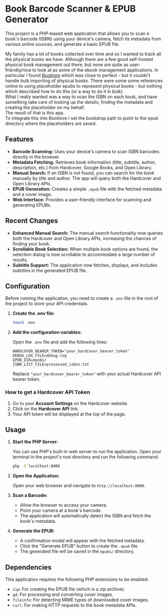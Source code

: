 # Book Barcode Scanner & EPUB Generator

This project is a PHP-based web application that allows you to scan a book's barcode (ISBN) using your device's camera, fetch its metadata from various online sources, and generate a basic EPUB file.

My family has a lot of books collected over time and so I wanted to track all the physical books we have.  Although there are a few good self-hosted physical book management out there, but none are quite as user-friendly/nice to look at as some of the ebook management applications.  In particular I found [Booklore](https://github.com/booklore-app/booklore) which was close to perfect - but it couldn't handle bulk importing of physical books. There were some some references online to using placeholder epubs to represent physical books - but nothing which described how to do this (or a way to do it in bulk).  
What I really wanted was a way to scan the ISBN on each book, and have something take care of looking up the details, finding the metadata and creating the placeholder on my behalf.  
The result of that is this app.  
To integrate this into Booklore I set the bookdrop path to point to the epub directory where the placeholders are saved.

## Features

* **Barcode Scanning:** Uses your device's camera to scan ISBN barcodes directly in the browser.
* **Metadata Fetching:** Retrieves book information (title, subtitle, author, description, etc.) from Hardcover, Google Books, and Open Library.
* **Manual Search:** If an ISBN is not found, you can search for the book manually by title and author. The app will query both the Hardcover and Open Library APIs.
* **EPUB Generation:** Creates a simple `.epub` file with the fetched metadata and a cover image.
* **Web Interface:** Provides a user-friendly interface for scanning and generating EPUBs.

## Recent Changes

* **Enhanced Manual Search:** The manual search functionality now queries both the Hardcover and Open Library APIs, increasing the chances of finding your book.
* **Scrollable Book Selection:** When multiple book options are found, the selection dialog is now scrollable to accommodate a large number of results.
* **Subtitle Support:** The application now fetches, displays, and includes subtitles in the generated EPUB file.

## Configuration

Before running the application, you need to create a `.env` file in the root of the project to store your API credentials.

1. **Create the .env file:**

   ```bash
   touch .env
    ```

2. **Add the configuration variables:**

   Open the `.env` file and add the following lines:

   ```.env
   HARDCOVER_BEARER_TOKEN="your_hardcover_bearer_token"
   DEBUG_LOG_FILE=debug.log
   EPUB_DIR=epubs/
   ISBN_LIST_FILE=processed_isbns.txt
   ```

   Replace `"your_hardcover_bearer_token"` with your actual Hardcover API bearer token.

### How to get a Hardcover API Token

1. Go to your **Account Settings** on the Hardcover website.
2. Click on the **Hardcover API** link.
3. Your API token will be displayed at the top of the page.

## Usage

1. **Start the PHP Server:**

   You can use PHP's built-in web server to run the application. Open your terminal in the project's root directory and run the following command:

   ```bash
   php -S localhost:8000
   ```

2. **Open the Application:**

   Open your web browser and navigate to `http://localhost:8000`.

3. **Scan a Barcode:**

   * Allow the browser to access your camera.
   * Point your camera at a book's barcode.
   * The application will automatically detect the ISBN and fetch the book's metadata.

4. **Generate the EPUB:**

   * A confirmation modal will appear with the fetched metadata.
   * Click the "Generate EPUB" button to create the `.epub` file.
   * The generated file will be saved in the `epubs/` directory.

## Dependencies

This application requires the following PHP extensions to be enabled:

* `zip`: For creating the EPUB file (which is a zip archive).
* `gd`: For processing and converting cover images.
* `fileinfo`: For detecting MIME types of downloaded cover images.
* `curl`: For making HTTP requests to the book metadata APIs.